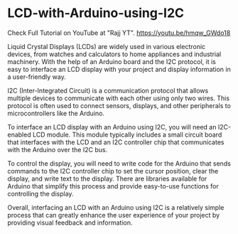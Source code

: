 # LCD-with-Arduino-using-I2C
Check Full Tutorial on YouTube at "Rajj YT".
https://youtu.be/hmqw_GWdo18

Liquid Crystal Displays (LCDs) are widely used in various electronic devices, from watches and calculators to home appliances and industrial machinery. With the help of an Arduino board and the I2C protocol, it is easy to interface an LCD display with your project and display information in a user-friendly way.

I2C (Inter-Integrated Circuit) is a communication protocol that allows multiple devices to communicate with each other using only two wires. This protocol is often used to connect sensors, displays, and other peripherals to microcontrollers like the Arduino.

To interface an LCD display with an Arduino using I2C, you will need an I2C-enabled LCD module. This module typically includes a small circuit board that interfaces with the LCD and an I2C controller chip that communicates with the Arduino over the I2C bus.

To control the display, you will need to write code for the Arduino that sends commands to the I2C controller chip to set the cursor position, clear the display, and write text to the display. There are libraries available for Arduino that simplify this process and provide easy-to-use functions for controlling the display.

Overall, interfacing an LCD with an Arduino using I2C is a relatively simple process that can greatly enhance the user experience of your project by providing visual feedback and information.
